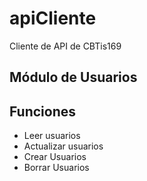 # apiCliente
Cliente de API de CBTis169 

## Módulo de Usuarios 

Funciones
---------------
* Leer usuarios 
* Actualizar usuarios
* Crear Usuarios
* Borrar Usuarios




